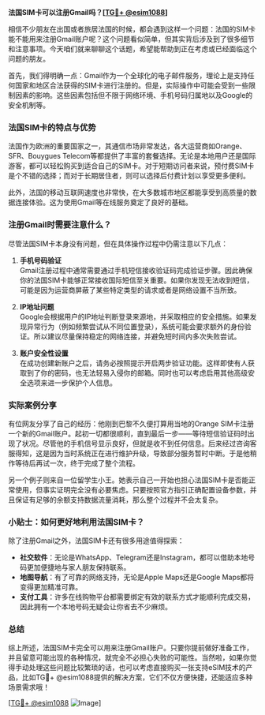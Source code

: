 **法国SIM卡可以注册Gmail吗？[[TG💪+ @esim1088](https://t.me/s/esim1088)]**

相信不少朋友在出国或者旅居法国的时候，都会遇到这样一个问题：法国的SIM卡能不能用来注册Gmail账户呢？这个问题看似简单，但其实背后涉及到了很多细节和注意事项。今天咱们就来聊聊这个话题，希望能帮助到正在考虑或已经面临这个问题的朋友。

首先，我们得明确一点：Gmail作为一个全球化的电子邮件服务，理论上是支持任何国家和地区合法获得的SIM卡进行注册的。但是，实际操作中可能会受到一些限制因素的影响。这些因素包括但不限于网络环境、手机号码归属地以及Google的安全机制等。

### 法国SIM卡的特点与优势

法国作为欧洲的重要国家之一，其通信市场非常发达，各大运营商如Orange、SFR、Bouygues Telecom等都提供了丰富的套餐选择。无论是本地用户还是国际游客，都可以轻松购买到适合自己的SIM卡。对于短期访问者来说，预付费SIM卡是个不错的选择；而对于长期居住者，则可以选择后付费计划以享受更多便利。

此外，法国的移动互联网速度也非常快，在大多数城市地区都能享受到高质量的数据连接体验。这为使用Gmail等在线服务奠定了良好的基础。

### 注册Gmail时需要注意什么？

尽管法国SIM卡本身没有问题，但在具体操作过程中仍需注意以下几点：

1. **手机号码验证**  
   Gmail注册过程中通常需要通过手机短信接收验证码完成验证步骤。因此确保你的法国SIM卡能够正常接收国际短信至关重要。如果你发现无法收到短信，可能是因为运营商屏蔽了某些特定类型的请求或者是网络设置不当所致。

2. **IP地址问题**  
   Google会根据用户的IP地址判断登录来源地，并采取相应的安全措施。如果发现异常行为（例如频繁尝试从不同位置登录），系统可能会要求额外的身份验证。所以建议尽量保持稳定的网络连接，并避免短时间内多次失败尝试。

3. **账户安全性设置**  
   在成功创建新账户之后，请务必按照提示开启两步验证功能。这样即使有人获取到了你的密码，也无法轻易入侵你的邮箱。同时也可以考虑启用其他高级安全选项来进一步保护个人信息。

### 实际案例分享

有位网友分享了自己的经历：他刚到巴黎不久便打算用当地的Orange SIM卡注册一个新的Gmail账户。起初一切都很顺利，直到最后一步——等待短信验证码时出现了状况。尽管他的手机信号显示良好，但就是收不到任何信息。后来经过咨询客服得知，这是因为当时系统正在进行维护升级，导致部分服务暂时中断。于是他稍作等待后再试一次，终于完成了整个流程。

另一个例子则来自一位留学生小王。她表示自己一开始也担心法国SIM卡是否能正常使用，但事实证明完全没有必要焦虑。只要按照官方指引正确配置设备参数，并且保证有足够的余额支持数据流量消耗，那么整个过程并不会太复杂。

### 小贴士：如何更好地利用法国SIM卡？

除了注册Gmail之外，法国SIM卡还有很多用途值得探索：

- **社交软件**：无论是WhatsApp、Telegram还是Instagram，都可以借助本地号码更加便捷地与家人朋友保持联系。
- **地图导航**：有了可靠的网络支持，无论是Apple Maps还是Google Maps都将变得更加精准可靠。
- **支付工具**：许多在线购物平台都需要绑定有效的联系方式才能顺利完成交易，因此拥有一个本地号码无疑会让你省去不少麻烦。

### 总结

综上所述，法国SIM卡完全可以用来注册Gmail账户。只要你提前做好准备工作，并且留意可能出现的各种情况，就完全不必担心失败的可能性。当然啦，如果你觉得手动处理这些问题比较繁琐的话，也可以考虑直接购买一张支持eSIM技术的产品，比如TG💪+ @esim1088提供的解决方案，它们不仅方便快捷，还能适应多种场景需求哦！

[[TG💪+ @esim1088](https://t.me/s/esim1088) ![Image](https://i.postimg.cc/4NQfJmqS/Snipaste-2025-05-13-00-14-12.png)]